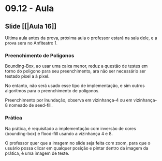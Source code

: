 # 09.12 - Aula

## Slide [[|Aula 16]]

Ultima aula antes da prova, próxima aula o professor estará na sala dele, e a prova sera no Anfiteatro 1.

### Preenchimento de Polígonos

Bounding-Box, ao usar uma caixa menor, reduz a questão de testes em torno do poligono para seu preenchimento, ara não ser necessário ser testado pixel a à pixel.

No entanto, não será usado esse tipo de implementação, e sim outros algoritmos para o preenchimento de polígonos.

Preenchimento por Inundação, observa em vizinhança-4 ou em vizinhança-8 nomeado de seed-fill.

### Prática

Na prática, é requisitado a implementação com inversão de cores (bounding-box) e flood-fill usando a vizinhança 4 e 8.

O professor quer que a imagem no slide seja feita com zoom, para que o usuário possa clicar em qualquer posição e pintar dentro da imagem da prática, é uma imagem de teste.
